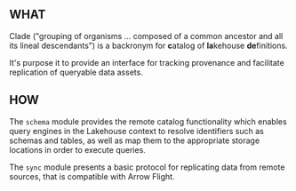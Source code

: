 ## WHAT

Clade ("grouping of organisms ... composed of a common ancestor and all its lineal descendants") is
a backronym for **c**atalog of **la**kehouse **de**finitions.

It's purpose it to provide an interface for tracking provenance and facilitate replication of
queryable data assets.

## HOW

The `schema` module provides the remote catalog functionality which enables query engines in the
Lakehouse context to resolve identifiers such as schemas and tables, as well as map them to the
appropriate storage locations in order to execute queries.

The `sync` module presents a basic protocol for replicating data from remote sources, that is
compatible with Arrow Flight.
